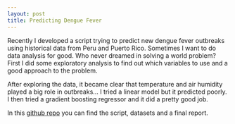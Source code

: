 ```yaml
---
layout: post
title: Predicting Dengue Fever
---
```

Recently I developed a script trying to predict new dengue fever outbreaks using historical data from Peru and Puerto Rico. Sometimes I want to do data analysis for good. Who never dreamed in solving a world problem?
First I did some exploratory analysis to find out which variables to use and a good approach to the problem.

After exploring the data, it became clear that temperature and air humidity played a big role in outbreaks... I tried a linear model but it predicted poorly.
I then tried a gradient boosting regressor and it did a pretty good job.

In this [github repo](https://github.com/flaviobossolan/Dengue-Fever) you can find the script, datasets and a final report.
